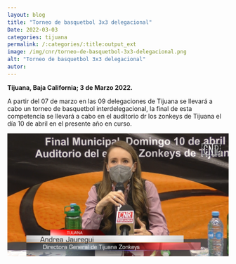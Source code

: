 ```yaml
---
layout: blog
title: "Torneo de basquetbol 3x3 delegacional"
Date: 2022-03-03
categories: tijuana
permalink: /:categories/:title:output_ext
image: /img/cnr/torneo-de-basquetbol-3x3-delegacional.png
alt: "Torneo de basquetbol 3x3 delegacional"
autor:
---
```


**Tijuana, Baja California; 3 de Marzo 2022.** 

A partir del 07 de marzo en las 09 delegaciones de Tijuana se llevará a cabo un torneo de basquetbol interdelegacional, la final de esta competencia se llevará a cabo en el auditorio dr los zonkeys de Tijuana el día 10 de abril en el presente año en curso.

<div id="carouselExampleSlidesOnly" class="carousel slide" data-ride="carousel">
  <div class="carousel-inner">
    <div class="carousel-item active">
       <img class="d-block w-100" src="/img/cnr/torneo-de-basquetbol-3x3-delegacional.png" loading="lazy"  alt="Torneo de basquetbol 3x3 delegacional">
    </div>
  </div>
</div>